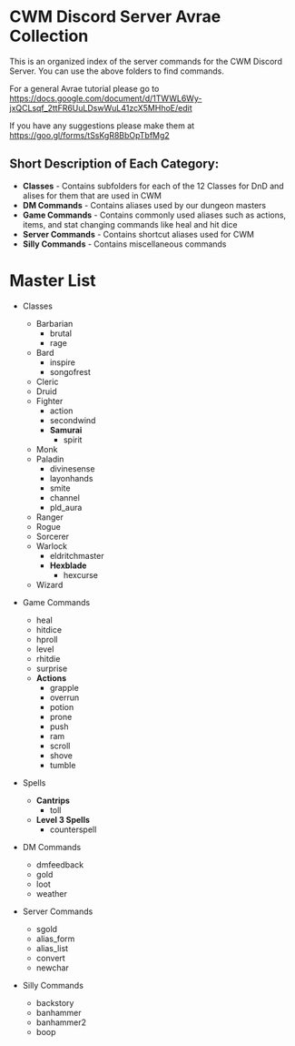 # CWM Discord Server Avrae Collection

This is an organized index of the server commands for the CWM Discord Server.
You can use the above folders to find commands.

For a general Avrae tutorial please go to https://docs.google.com/document/d/1TWWL6Wy-jxQCLsqf_2ttFR6UuLDswWuL41zcX5MHhoE/edit

If you have any suggestions please make them at https://goo.gl/forms/tSsKgR8BbOpTbfMg2

## Short Description of Each Category:
* **Classes** - Contains subfolders for each of the 12 Classes for DnD and alises for them that are used in CWM
* **DM Commands** - Contains aliases used by our dungeon masters
* **Game Commands** - Contains commonly used aliases such as actions, items, and stat changing commands like heal and hit dice
* **Server Commands** - Contains shortcut aliases used for CWM
* **Silly Commands** - Contains miscellaneous commands

# Master List

* Classes
	* Barbarian
		* brutal
		* rage
	* Bard
		* inspire
		* songofrest
	* Cleric
	* Druid
	* Fighter
		* action
		* secondwind
		* **Samurai**
			* spirit
	* Monk
	* Paladin
		* divinesense
		* layonhands
		* smite
		* channel
		* pld_aura
	* Ranger
	* Rogue
	* Sorcerer
	* Warlock
		* eldritchmaster
		* **Hexblade**
			* hexcurse
	* Wizard

* Game Commands
	* heal
	* hitdice
	* hproll
	* level
	* rhitdie
	* surprise
	* **Actions**
		* grapple
		* overrun
		* potion
		* prone
		* push
		* ram
		* scroll
		* shove
		* tumble
		
* Spells
	* **Cantrips**
		* toll
	* **Level 3 Spells**
		* counterspell

* DM Commands
	* dmfeedback
	* gold
	* loot
	* weather

* Server Commands
	* sgold
	* alias_form
	* alias_list
	* convert
	* newchar
	
* Silly Commands
	* backstory
	* banhammer
	* banhammer2
	* boop
